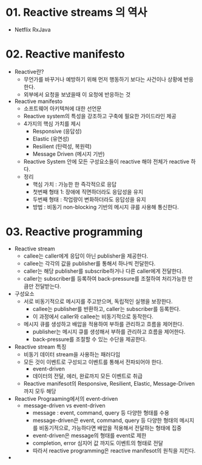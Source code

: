 # 01. Reactive streams 의 역사
- Netflix RxJava

# 02. Reactive manifesto
- Reactive란?
  - 무언가를 바꾸거나 예방하기 위해 먼저 행동하기 보다는 사건이나 상황에 반응한다.
  - 외부에서 요청을 보냈을때 이 요청에 반응하는 것
- Reactive manifesto
  - 소프트웨어 아키텍쳐에 대한 선언문
  - Reactive system의 특성을 강조하고 구축에 필요한 가이드라인 제공
  - 4가지의 핵심 가치를 제시
    - Responsive (응답성)
    - Elastic (유연성)
    - Resilient (탄력성, 복원력)
    - Message Driven (메시지 기반)
  - Reactive System 안에 모든 구성요소들이 reactive 해야 전체가 reactive 하다.
  - 정리
    - 핵심 가치 : 가능한 한 즉각적으로 응답
    - 첫번째 형태 1: 장애에 직면하더라도 응답성을 유지
    - 두번째 형태 : 작업량이 변화하더라도 응답성을 유지
    - 방법 : 비동기 non-blocking 기반의 메시지 큐를 사용해 통신한다.

# 03. Reactive programming 
- Reactive stream
  - callee는 caller에게 응답이 아닌 publisher을 제공한다.
  - callee는 각각의 값을 publisher를 통해서 하나씩 전달한다.
  - caller는 해당 publisher를 subscribe하거나 다른 caller에게 전달한다.
  - caller는 subscriber를 등록하여 back-pressure를 조절하여 처리가능한 만큼만 전달받는다.
- 구성요소
  - 서로 비동기적으로 메시지를 주고받으며, 독립적인 실행을 보장한다.
    - callee는 publisher를 반환하고, caller는 subscriber를 등록한다.
    - 이 과정에서 caller와 callee는 비동기적으로 동작한다.
  - 메시지 큐를 생성하고 배압을 적용하여 부하를 관리하고 흐름을 제어한다.
    - publisher는 메시지 큐를 생성해서 부하를 관리하고 흐름을 제어한다.
    - back-pressure를 조절할 수 있는 수단을 제공한다.
- Reactive stream 특징
  - 비동기 데이터 stream을 사용하는 패러다임
  - 모든 것이 이벤트로 구성되고 이벤트를 통해서 전파되어야 한다.
    - event-driven
    - 데이터의 전달, 에러, 완료까지 모든 이벤트로 취급
  - Reactive manifesot의 Responsive, Resilient, Elastic, Message-Driven 까지 모두 해당 
- Reactive Prograaming에서의 event-driven
  - message-driven vs event-driven
    - message : event, command, query 등 다양한 형태를 수용
    - message-driven은 event, command, query 등 다양한 형태의 메시지를 비동기적으로, 가능하다면 배압을 적용해서 전달하는 형태에 집중
    - event-driven은 message의 형태를 event로 제한
    - completion, error 심지어 값 까지도 이벤트의 형태로 전달 
    - 따라서 reactive programming은 reactive manifesot의 원칙을 지킨다.
- 